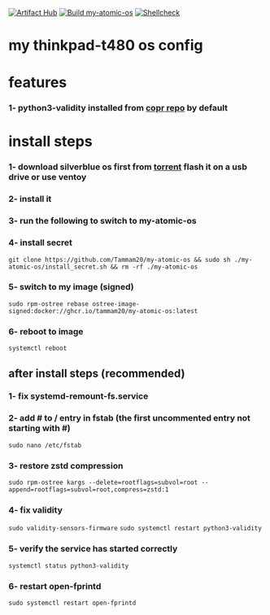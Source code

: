 [![Artifact Hub](https://img.shields.io/endpoint?url=https://artifacthub.io/badge/repository/my-atomic-os)](https://artifacthub.io/packages/container/my-atomic-os/my-atomic-os)
[![Build my-atomic-os](https://github.com/Tammam20/my-atomic-os/actions/workflows/build.yml/badge.svg)](https://github.com/Tammam20/my-atomic-os/actions/workflows/build.yml)
[![Shellcheck](https://github.com/Tammam20/my-atomic-os/actions/workflows/shellcheck.yml/badge.svg)](https://github.com/Tammam20/my-atomic-os/actions/workflows/shellcheck.yml)

# my thinkpad-t480 os config
# features

### 1- python3-validity installed from [copr repo](https://copr.fedorainfracloud.org/coprs/sneexy/python-validity/) by default

# install steps

### 1- download silverblue os first from [torrent](https://torrent.fedoraproject.org/) flash it on a usb drive or use ventoy  

### 2- install it

### 3- run the following to switch to my-atomic-os

### 4- install secret
```git clone https://github.com/Tammam20/my-atomic-os && sudo sh ./my-atomic-os/install_secret.sh && rm -rf ./my-atomic-os```

### 5- switch to my image (signed)
```sudo rpm-ostree rebase ostree-image-signed:docker://ghcr.io/tammam20/my-atomic-os:latest```

### 6- reboot to image
```systemctl reboot```

## after install steps (recommended)
### 1- fix systemd-remount-fs.service

### 2- add # to / entry in fstab (the first uncommented entry not starting with #)
```sudo nano /etc/fstab``` 

### 3- restore zstd compression
```sudo rpm-ostree kargs --delete=rootflags=subvol=root --append=rootflags=subvol=root,compress=zstd:1```


### 4- fix validity
```sudo validity-sensors-firmware```
```sudo systemctl restart python3-validity```

### 5- verify the service has started correctly
```systemctl status python3-validity```

### 6- restart open-fprintd
```sudo systemctl restart open-fprintd```

